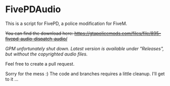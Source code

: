 # FivePDAudio
This is a script for FivePD, a police modification for FiveM.

~~You can find the download here: https://gtapolicemods.com/files/file/895-fivepd-audio-dispatch-audio/~~

*GPM unfortunately shut down. Latest version is available under "Releases", but without the copyrighted audio files.*

Feel free to create a pull request.

Sorry for the mess :) The code and branches requires a little cleanup. I'll get to it ...

